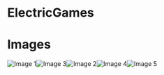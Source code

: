 # ElectricGames

# Images

<div style="display: flex; flex-wrap: wrap;">
  <img src="https://github.com/bennaro/ElectricGames/assets/94905053/cafb9971-81d7-40e5-aa85-b898e535d926" alt="Image 1">
  <img src="https://github.com/bennaro/ElectricGames/assets/94905053/85e0df87-d7f2-4c6f-9c1c-3b94f6ed18b9" alt="Image 3">
  <img src="https://github.com/bennaro/ElectricGames/assets/94905053/a920407a-bdb8-468c-8bae-c813c5d1970b" alt="Image 2">
  <img src="https://github.com/bennaro/ElectricGames/assets/94905053/17c13d71-dbdd-4558-b3ba-852be8fb0536" alt="Image 4">
  <img src="https://github.com/bennaro/ElectricGames/assets/94905053/e80fff3b-9888-4023-86ae-2687a74427a9" alt="Image 5">
</div>



